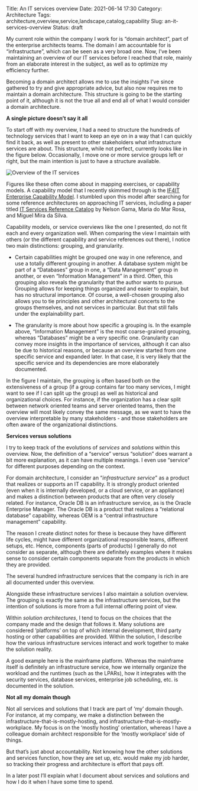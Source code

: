 Title: An IT services overview
Date: 2021-06-14 17:30
Category: Architecture
Tags: architecture,overview,service,landscape,catalog,capability
Slug: an-it-services-overview
Status: draft

My current role within the company I work for is “domain architect”, part
of the enterprise architects teams. The domain I am accountable for is 
“infrastructure”, which can be seen as a very broad one. Now, I’ve been
maintaining an overview of our IT services before I reached that role, 
mainly from an elaborate interest in the subject, as well as to optimize
my efficiency further.

Becoming a domain architect allows me to use the insights I’ve since
gathered to try and give appropriate advice, but also now requires me to
maintain a domain architecture. This structure is going to be the starting
point of it, although it is not the true all and end all of what I would
consider a domain architecture.

**A single picture doesn’t say it all**

To start off with my overview, I had a need to structure the hundreds of
technology services that I want to keep an eye on in a way that I can 
quickly find it back, as well as present to other stakeholders what 
infrastructure services are about. This structure, while not perfect, 
currently looks like in the figure below. Occasionally, I move one or
more service groups left or right, but the main intention is just to
have a structure available.

![Overview of the IT services]({static}/images/202106/it_service_overview.png)

Figures like these often come about in mapping exercises, or capability models.
A capability model that I recently skimmed through is the
[IF4IT Enterprise Capability Model](https://www.if4it.com/SYNTHESIZED/MODELS/ENTERPRISE/enterprise_capability_model.html).
I stumbled upon this model after searching for some reference architectures
on approaching IT services, including a paper titled
[IT Services Reference Catalog](https://www.researchgate.net/publication/238620971_IT_Services_Reference_Catalog)
by Nelson Gama, Maria do Mar Rosa, and Miguel Mira da Silva.

Capability models, or service overviews like the one I presented, do not fit
each and every organization well. When comparing the view I maintain with
others (or the different capability and service references out there), I
notice two main distinctions: grouping, and granularity.

- Certain capabilities might be grouped one way in one reference, and use a
  totally different grouping in another. A database system might be part of
  a “Databases” group in one, a “Data Management” group in another, or even
  “Information Management” in a third. Often, this grouping also reveals the
  granularity that the author wants to pursue.  
  Grouping allows for keeping things organized and easier to explain, but has
  no structural importance. Of course, a well-chosen grouping also allows you
  to tie principles and other architectural concerts to the groups themselves,
  and not services in particular. But that still falls under the explainability
  part.

- The granularity is more about how specific a grouping is. In the example
  above, “Information Management” is the most coarse-grained grouping, whereas
  “Databases” might be a very specific one. Granularity can convey more insights
  in the importance of services, although it can also be due to historical
  reasons, or because an overview started from one specific service and expanded
  later. In that case, it is very likely that the specific service and its
  dependencies are more elaborately documented.

In the figure I maintain, the grouping is often based both on the extensiveness 
of a group (if a group contains far too many services, I might want to see if I
can split up the group) as well as historical and organizational choices. For
instance, if the organization has a clear split between network oriented
teams and server oriented teams, then the overview will most likely convey
the same message, as we want to have the overview interpretable by many
stakeholders - and those stakeholders are often aware of the organizational
distinctions.

**Services versus solutions**

I try to keep track of the evolutions of *services* and *solutions* within this
overview. Now, the definition of a “service” versus “solution” does warrant
a bit more explanation, as it can have multiple meanings. I even use “service”
for different purposes depending on the context.

For domain architecture, I consider an “_infrastructure service_” as a product
that realizes or supports an IT capability. It is strongly product oriented
(even when it is internally developed, or a cloud service, or an appliance)
and makes a distinction between products that are often very closely related.
For instance, Oracle DB is an infrastructure service, as is the Oracle
Enterprise Manager. The Oracle DB is a product that realizes a “relational
database” capability, whereas OEM is a “central infrastructure management”
capability.

The reason I create distinct notes for these is because they have different
life cycles, might have different organizational responsible teams, different
setups, etc. Hence, components (parts of products) I generally do not consider
as separate, although there are definitely examples where it makes sense to
consider certain components separate from the products in which they are
provided.

The several hundred infrastructure services that the company is rich in are
all documented under this overview.

Alongside these infrastructure services I also maintain a solution overview.
The grouping is exactly the same as the infrastructure services, but the
intention of solutions is more from a full internal offering point of view.

Within _solution architectures_, I tend to focus on the choices that the
company made and the design that follows it. Many solutions are considered
‘platforms’ on top of which internal development, third party hosting or
other capabilities are provided. Within the solution, I describe how the
various infrastructure services interact and work together to make the
solution reality.

A good example here is the mainframe platform. Whereas the mainframe itself
is definitely an infrastructure service, how we internally organize the
workload and the runtimes (such as the LPARs), how it integrates with the
security services, database services, enterprise job scheduling, etc. is
documented in the solution.

**Not all my domain though**

Not all services and solutions that I track are part of ‘my’ domain though.
For instance, at my company, we make a distinction between the
infrastructure-that-is-mostly-hosting, and
infrastructure-that-is-mostly-workplace. My focus is on the ‘mostly hosting’
orientation, whereas I have a colleague domain architect responsible for
the ‘mostly workplace’ side of things.

But that’s just about accountability. Not knowing how the other solutions
and services function, how they are set up, etc. would make my job harder,
so tracking their progress and architecture is effort that pays off.

In a later post I’ll explain what I document about services and solutions
and how I do it when I have some time to spend.

<!-- PELICAN_END_SUMMARY -->

